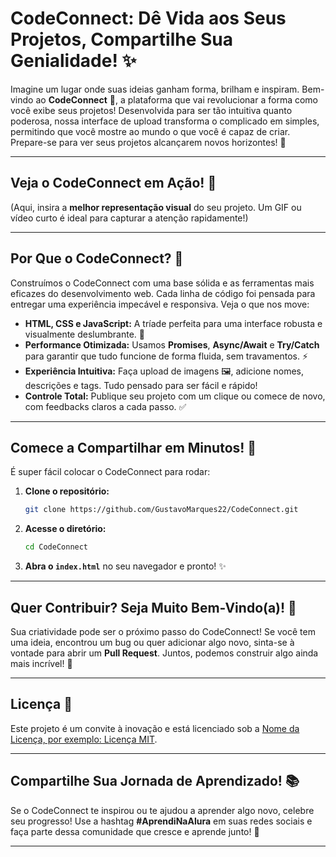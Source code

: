 # CodeConnect: Dê Vida aos Seus Projetos, Compartilhe Sua Genialidade\! ✨

Imagine um lugar onde suas ideias ganham forma, brilham e inspiram. Bem-vindo ao **CodeConnect** 👋, a plataforma que vai revolucionar a forma como você exibe seus projetos\! Desenvolvida para ser tão intuitiva quanto poderosa, nossa interface de upload transforma o complicado em simples, permitindo que você mostre ao mundo o que você é capaz de criar. Prepare-se para ver seus projetos alcançarem novos horizontes\! 🚀

-----

## Veja o CodeConnect em Ação\! 👀

(Aqui, insira a **melhor representação visual** do seu projeto. Um GIF ou vídeo curto é ideal para capturar a atenção rapidamente\!)

-----

## Por Que o CodeConnect? 🤔

Construímos o CodeConnect com uma base sólida e as ferramentas mais eficazes do desenvolvimento web. Cada linha de código foi pensada para entregar uma experiência impecável e responsiva. Veja o que nos move:

  * **HTML, CSS e JavaScript:** A tríade perfeita para uma interface robusta e visualmente deslumbrante. 🎨
  * **Performance Otimizada:** Usamos **Promises**, **Async/Await** e **Try/Catch** para garantir que tudo funcione de forma fluida, sem travamentos. ⚡
  * **Experiência Intuitiva:** Faça upload de imagens 🖼️, adicione nomes, descrições e tags. Tudo pensado para ser fácil e rápido\!
  * **Controle Total:** Publique seu projeto com um clique ou comece de novo, com feedbacks claros a cada passo. ✅

-----

## Comece a Compartilhar em Minutos\! 🚀

É super fácil colocar o CodeConnect para rodar:

1.  **Clone o repositório:**
    ```bash
    git clone https://github.com/GustavoMarques22/CodeConnect.git
    ```
2.  **Acesse o diretório:**
    ```bash
    cd CodeConnect
    ```
3.  **Abra o `index.html`** no seu navegador e pronto\! ✨

-----

## Quer Contribuir? Seja Muito Bem-Vindo(a)\! 💖

Sua criatividade pode ser o próximo passo do CodeConnect\! Se você tem uma ideia, encontrou um bug ou quer adicionar algo novo, sinta-se à vontade para abrir um **Pull Request**. Juntos, podemos construir algo ainda mais incrível\! 🤝

-----

## Licença 📄

Este projeto é um convite à inovação e está licenciado sob a [Nome da Licença, por exemplo: Licença MIT](https://www.google.com/search?q=LINK_PARA_LICENCA).

-----

## Compartilhe Sua Jornada de Aprendizado\! 📚

Se o CodeConnect te inspirou ou te ajudou a aprender algo novo, celebre seu progresso\! Use a hashtag **\#AprendiNaAlura** em suas redes sociais e faça parte dessa comunidade que cresce e aprende junto\! 🚀

-----
